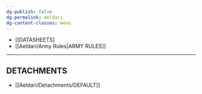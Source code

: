 ```yaml
---
dg-publish: false
dg-permalink: Aeldari
dg-content-classes: menu
---
```

- [[DATASHEETS]
- [[Aeldari/Army Rules|ARMY RULES]]

***

## DETACHMENTS

- [[Aeldari/Detachments/DEFAULT]]